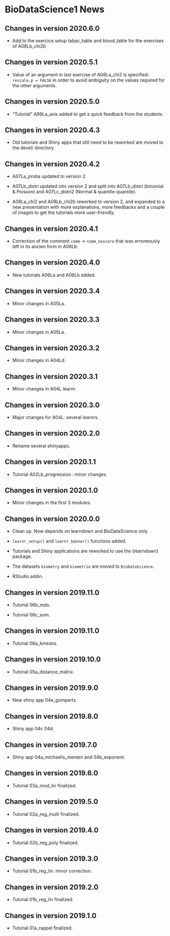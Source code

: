 # BioDataScience1 News

## Changes in version 2020.6.0

- Add to the exercice.setup tabac_table and blood_table for the exercises of A08Lb_chi2b

## Changes in version 2020.5.1

- Value of an argument in last exercise of A08La_chi2 is specified: `rescale.p = FALSE` in order to avoid ambiguity on the values required for the other arguments.

## Changes in version 2020.5.0

- "Tutorial" A99La_avis added to get a quick feedback from the students.

## Changes in version 2020.4.3

- Old tutorials and Shiny apps that still need to be reworked are moved to the devel/ directory.

## Changes in version 2020.4.2

- A07La_proba updated to version 2.

- A07Lb_distri updated into version 2 and split into A07Lb_distri (binomial & Poisson) and A07Lc_distri2 (Normal & quantile-quantile).

- A08La_chi2 and A08Lb_chi2b reworked to version 2, and expanded to a new presentation with more explanations, more feedbacks and a couple of images to get the tutorials more user-friendly.

## Changes in version 2020.4.1

- Correction of the comment `comm` -> `comm_noscore`  that was erroneously left in its ancien form in A06Lb.

## Changes in version 2020.4.0

- New tutorials A06La and A06Lb added.

## Changes in version 2020.3.4

- Minor changes in A05La.

## Changes in version 2020.3.3

- Minor changes in A05La.

## Changes in version 2020.3.2

- Minor changes in A04Ld.

## Changes in version 2020.3.1

- Minor changes in A04L learnr.

## Changes in version 2020.3.0

- Major changes for A04L: several learnrs.

## Changes in version 2020.2.0

- Rename several shinyapps.

## Changes in version 2020.1.1

- Tutorial A02Lb_progression : minor changes.

## Changes in version 2020.1.0

- Minor changes in the first 3 modules.

## Changes in version 2020.0.0

- Clean up. Now depends on learndown and BioDataScience only.
- `learnr_setup()` and `learnr_banner()` functions
added.
- Tutorials and Shiny applications are reworked to use the {learndown} package.

- The datasets `biometry` and `biometrie` are moved to `BioDataScience`.

- RStudio addin.

## Changes in version 2019.11.0

- Tutorial 06b_mds.

- Tutorial 06c_som.

## Changes in version 2019.11.0

- Tutorial 06a_kmeans.

## Changes in version 2019.10.0

- Tutorial 05a_distance_matrix.

## Changes in version 2019.9.0

- New shiny app 04e_gompertz.

## Changes in version 2019.8.0

- Shiny app 04c 04d.

## Changes in version 2019.7.0

- Shiny app 04a_michaelis_menten and 04b_exponent.

## Changes in version 2019.6.0

- Tutorial 03a_mod_lin finalized.

## Changes in version 2019.5.0

- Tutorial 02a_reg_multi finalized.

## Changes in version 2019.4.0

- Tutorial 02b_reg_poly finalized.

## Changes in version 2019.3.0

- Tutorial 01b_reg_lin: minor correction.

## Changes in version 2019.2.0

- Tutorial 01b_reg_lin finalized.

## Changes in version 2019.1.0

- Tutorial 01a_rappel finalized.
